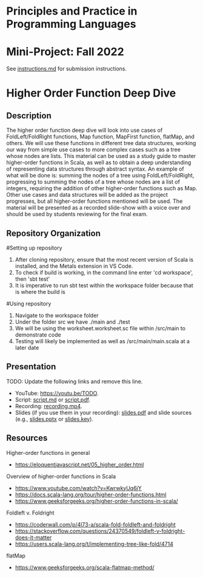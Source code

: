 # Principles and Practice in Programming Languages
# Mini-Project: Fall 2022

See [instructions.md](instructions.md) for submission instructions.

# Higher Order Function Deep Dive

## Description

The higher order function deep dive will look into use cases of FoldLeft/FoldRight functions, Map function, MapFirst function, flatMap, and others. We will use these functions in different tree data structures, working our way from simple use cases to more complex cases such as a tree whose nodes are lists. This material can be used as a study guide to master higher-order functions in Scala, as well as to obtain a deep understanding of representing data structures through abstract syntax. An example of what will be done is: summing the nodes of a tree using FoldLeft/FoldRight, progressing to summing the nodes of a tree whose nodes are a list of integers, requiring the addition of other higher-order functions such as Map. Other use cases and data structures will be added as the project progresses, but all higher-order functions mentioned will be used. The material will be presented as a recorded slide-show with a voice over and should be used by students reviewing for the final exam.
## Repository Organization

#Setting up repository
1) After cloning repository, ensure that the most recent version of Scala is installed, and the Metals extension in VS Code.
2) To check if build is working, in the command line enter 'cd workspace', then 'sbt test'
3) It is imperative to run sbt test within the workspace folder because that is where the build is

#Using repository
1) Navigate to the workspace folder
2) Under the folder src we have ./main and ./test
3) We will be using the worksheet.worksheet.sc file within /src/main to demonstrate code
4) Testing will likely be implemented as well as /src/main/main.scala at a later date 

## Presentation

TODO: Update the following links and remove this line.

- YouTube: https://youtu.be/TODO.
- Script: [script.md](script.md) or [script.pdf](script.pdf).
- Recording: [recording.mp4](recording.mp4).
- Slides (if you use them in your recording): [slides.pdf](slides.pdf) and slide sources (e.g., [slides.pptx](slides.pptx) or [slides.key](slides.key)).

## Resources
Higher-order functions in general
- https://eloquentjavascript.net/05_higher_order.html

Overview of higher-order functions in Scala
- https://www.youtube.com/watch?v=KwrwkyUq6jY 
- https://docs.scala-lang.org/tour/higher-order-functions.html 
- https://www.geeksforgeeks.org/higher-order-functions-in-scala/ 

Foldleft v. Foldright
- https://coderwall.com/p/4l73-a/scala-fold-foldleft-and-foldright 
- https://stackoverflow.com/questions/24370549/foldleft-v-foldright-does-it-matter
- https://users.scala-lang.org/t/implementing-tree-like-fold/4714

flatMap
- https://www.geeksforgeeks.org/scala-flatmap-method/
